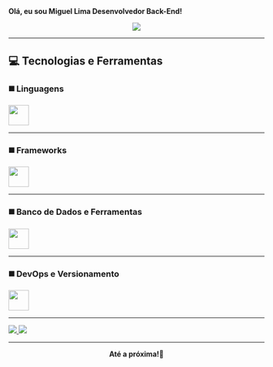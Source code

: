 ## 
  <b>Olá, eu sou Miguel Lima Desenvolvedor Back-End!</b>



<p align="center">
  <a href="https://github.com/DenverCoder1/readme-typing-svg">
    <img src="https://readme-typing-svg.herokuapp.com?font=Fira+Code&color=39FF14&size=25&center=true&vCenter=true&width=600&height=100&lines=Initializing+system...;Bypassing+security...;Access+Granted.;Welcome+to+my+profile!&pause=500&duration=750">
  </a>
</p>

---

## 💻 Tecnologias e Ferramentas

### ◼️ Linguagens 
<p align="left">
  <img src="https://skillicons.dev/icons?i=java" height="40"/>
</p>

---

### ◼️ Frameworks
<p align="left">
  <img src="https://skillicons.dev/icons?i=spring" height="40"/>
</p>

---

### ◼️ Banco de Dados e Ferramentas
<p align="left">
  <img src="https://skillicons.dev/icons?i=mysql" height="40"/>
</p>

---

### ◼️ DevOps e Versionamento
<p align="left">
  <img src="https://skillicons.dev/icons?i=git,github,linux" height="40"/>
</p>

---

<p align="left">
  </a>
  <a href="https://www.linkedin.com/in/miguellimaqg/">
    <img src="https://img.shields.io/badge/LinkedIn-0077B5?style=for-the-badge&logo=linkedin&logoColor=white"/>
  </a>
  <a href="https://www.instagram.com/miguel.lima._/">
    <img src="https://img.shields.io/badge/Instagram-E4405F?style=for-the-badge&logo=instagram&logoColor=white"/>
  </a>
</p>

---

<div align="center">
  <b>Até a próxima!🌌</b>
</div>

